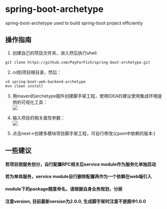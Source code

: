 # spring-boot-archetype  
spring-boot-archetype used to build spring-boot project efficiently  
## 操作指南  
1. 创建自己的项目文件夹，进入然后执行shell:  
~~~shell script
git clone https://github.com/PayForFish/spring-boot-archetype.git
~~~  
2. cd到项目根目录，然后：  
~~~shell script
cd spring-boot-web-backend-archetype
mvn clean install
~~~  
3. 用maven的archetype插件创建脚手架工程，使用IDEA的建议使用集成环境提供的可视化工具：  
   ![](https://picabstract-preview-ftn.weiyun.com/ftn_pic_abs_v3/f37c9023b39a8d2d084bf9a12223a8e67b3c663881cdcf5485008bcb5a36e5fae7afec5b065c1a99bd8a94f6ef6d6c02?pictype=scale&from=30013&version=3.3.3.3&uin=1084856844&fname=WX20200721-140341%402x.png&size=750)  
   
4. 输入项目的相关属性参数：    
   ![](https://picabstract-preview-ftn.weiyun.com/ftn_pic_abs_v3/334e6bd57d298d9b56ebc457eec08db4b311bca8ec11421d8bb0826fa1dc9af4e737295cdb29e88cd99356e5c1ee3f8b?pictype=scale&from=30013&version=3.3.3.3&uin=1084856844&fname=WX20200721-141004%402x.png&size=750)  
   
5. 点击next->创建多模块项目脚手架工程，可自行修改父pom中依赖的版本:)  
## 一些建议  
#### 若项目按服务划分，自行配置RPC相关后service module作为服务化单独启动    
#### 若为单体服务，service module自行删除配置再作为一个依赖在web端引入  
#### module下的package随意命名，请根据自身业务规划，分层  
#### 注意version, 目前最新version为2.0.0, 生成脚手架时注意不是图中1.0.0
